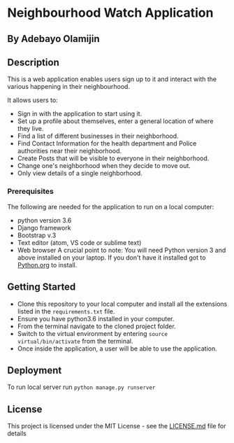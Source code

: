 # Neighbourhood Watch Application

## By Adebayo Olamijin

## Description
This is a web application enables users sign up to it and interact with the various happening in their neighbourhood.

It allows users to:
* Sign in with the application to start using it.
* Set up a profile about themselves, enter a general location of where they live.
* Find a list of different businesses in their neighborhood.
* Find Contact Information for the health department and Police authorities near their neighborhood.
* Create Posts that will be visible to everyone in their neighborhood.
* Change one's neighborhood when they decide to move out.
* Only view details of a single neighborhood.


### Prerequisites

The following are needed for the application to run on a local computer:
* python version 3.6
* Django framework
* Bootstrap v.3
* Text editor (atom, VS code or sublime text)
* Web browser
A crucial point to note: You will need Python version 3 and above installed on your laptop.
If you don't have it installed got to [Python.org](https://www.python.org/downloads/) to install.

## Getting Started
* Clone this repository to your local computer and install all the extensions listed in the ``requirements.txt`` file.
* Ensure you have python3.6 installed in your computer.
* From the terminal navigate to the cloned project folder.
* Switch to the virtual environment by entering  ```source virtual/bin/activate``` from the terminal.
* Once inside the application, a user will be able to use the application.


## Deployment

To run local server run ``python manage.py runserver``



## License

This project is licensed under the MIT License - see the [LICENSE.md](LICENSE.md) file for details
